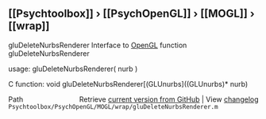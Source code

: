 ## [[Psychtoolbox]] &#8250; [[PsychOpenGL]] &#8250; [[MOGL]] &#8250; [[wrap]]

gluDeleteNurbsRenderer  Interface to [OpenGL](OpenGL) function gluDeleteNurbsRenderer  
  
usage:  gluDeleteNurbsRenderer( nurb )  
  
C function:  void gluDeleteNurbsRenderer[(GLUnurbs]((GLUnurbs)\* nurb)  




<div class="code_header" style="text-align:right;">
  <span style="float:left;">Path&nbsp;&nbsp;</span> <span class="counter">Retrieve <a href=
  "https://raw.github.com/Psychtoolbox-3/Psychtoolbox-3/beta/Psychtoolbox/PsychOpenGL/MOGL/wrap/gluDeleteNurbsRenderer.m">current version from GitHub</a> | View <a href=
  "https://github.com/Psychtoolbox-3/Psychtoolbox-3/commits/beta/Psychtoolbox/PsychOpenGL/MOGL/wrap/gluDeleteNurbsRenderer.m">changelog</a></span>
</div>
<div class="code">
  <code>Psychtoolbox/PsychOpenGL/MOGL/wrap/gluDeleteNurbsRenderer.m</code>
</div>

